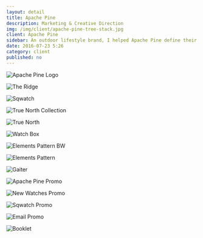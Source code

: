 ```yaml
---
layout: detail
title: Apache Pine
description: Marketing & Creative Direction
img: /img/client/apache-pine-tree-stack.jpg
client: Apache Pine
sidebar: An outdoor lifestyle brand, I helped Apache Pine define their visual identity and web presence. I also had the pleasure of designing several products and accompanying promotional materials
date: 2016-07-23 5:26
category: client
published: no
---
```


![Apache Pine Logo](/img/client/apache-pine-tree-stack.jpg)

![The Ridge](/img/client/ridge.jpg)

![Sqwatch](/img/client/sqwatch.jpg)

![True North Collection](/img/client/true-north-collection.png)

![True North](/img/client/true-north.png)

![Watch Box](/img/client/watch-box.jpg)

![Elements Pattern BW](/img/client/pattern-bw.jpg)

![Elements Pattern](/img/client/pattern-elements.jpg)

![Gaiter](/img/client/gaiter.png)

![Apache Pine Promo](/img/client/ap.jpg)

![New Watches Promo](/img/client/promo-1.jpg)

![Sqwatch Promo](/img/client/promo-2.jpg)

![Email Promo](/img/client/email-promo.jpg)

![Booklet](/img/client/booklet.png)

<!-- ![Web Design](/img/client/responsive.jpg)
 -->
<!--
Other things you should write about:
# ui/ux
## responsive website design
- wireframes
- personas
- user testing
- a/b testing
-->
